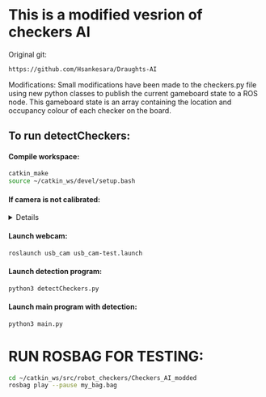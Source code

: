 # This is a modified vesrion of checkers AI
Original git:
```Bash
https://github.com/Hsankesara/Draughts-AI
```

Modifications:
Small modifications have been made to the checkers.py file using new
python classes to publish the current gameboard state to a ROS node. 
This gameboard state is an array containing the location and occupancy
colour of each checker on the board.



## To run detectCheckers:

#### Compile workspace:
```Bash
catkin_make
source ~/catkin_ws/devel/setup.bash
```

#### If camera is not calibrated:
<details>
  
```Bash
rosrun camera_calibration cameracalibrator.py --size 8x6 --square 0.024 image:=/usb_cam/image_raw camera:=/usb_cam
```
</details>

#### Launch webcam:
```Bash
roslaunch usb_cam usb_cam-test.launch
```

#### Launch detection program:
```Bash
python3 detectCheckers.py
```

#### Launch main program with detection:
```Bash
python3 main.py
```


# RUN ROSBAG FOR TESTING:
```Bash
cd ~/catkin_ws/src/robot_checkers/Checkers_AI_modded
rosbag play --pause my_bag.bag
```


